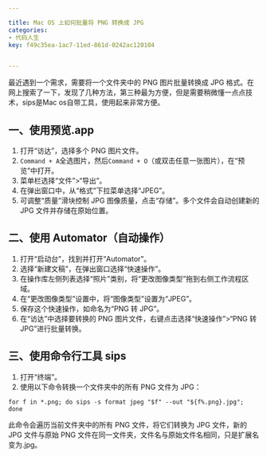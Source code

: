 ```yaml
---

title: Mac OS 上如何批量将 PNG 转换成 JPG
categories:
- 代码人生
key: f49c35ea-1ac7-11ed-861d-0242ac120104


---
```



最近遇到一个需求，需要将一个文件夹中的 PNG 图片批量转换成 JPG 格式。在网上搜索了一下，发现了几种方法，第三种最为方便，但是需要稍微懂一点点技术，sips是Mac os自带工具，使用起来非常方便。

## 一、使用预览.app
1. 打开“访达”，选择多个 PNG 图片文件。
2. `Command + A`全选图片，然后`Command + O`（或双击任意一张图片），在“预览”中打开。
3. 菜单栏选择“文件”>“导出”。
4. 在弹出窗口中，从“格式”下拉菜单选择“JPEG”。
5. 可调整“质量”滑块控制 JPG 图像质量，点击“存储”。多个文件会自动创建新的 JPG 文件并存储在原始位置。

## 二、使用 Automator（自动操作）
1. 打开“启动台”，找到并打开“Automator”。
2. 选择“新建文稿”，在弹出窗口选择“快速操作”。
3. 在操作库左侧列表选择“照片”类别，将“更改图像类型”拖到右侧工作流程区域。
4. 在“更改图像类型”设置中，将“图像类型”设置为“JPEG”。
5. 保存这个快速操作，如命名为“PNG 转 JPG”。
6. 在“访达”中选择要转换的 PNG 图片文件，右键点击选择“快速操作”>“PNG 转 JPG”进行批量转换。

## 三、使用命令行工具 sips
1. 打开“终端”。
2. 使用以下命令转换一个文件夹中的所有 PNG 文件为 JPG：
```
for f in *.png; do sips -s format jpeg "$f" --out "${f%.png}.jpg"; done
```
此命令会遍历当前文件夹中的所有 PNG 文件，将它们转换为 JPG 文件，新的 JPG 文件与原始 PNG 文件在同一文件夹，文件名与原始文件名相同，只是扩展名变为.jpg。

